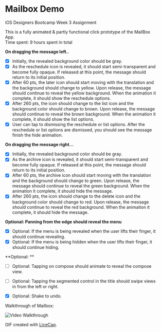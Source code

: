 # Mailbox Demo
iOS Designers Bootcamp Week 3 Assignment

This is a fully animated & partly functional click prototype of the MailBox App. <br/>
Time spent: 9 hours spent in total

**On dragging the message left..**  
  * [x] Initially, the revealed background color should be gray.
  * [x] As the reschedule icon is revealed, it should start semi-transparent and become fully opaque. If released at this point, the message should return to its initial position.
  * [x] After 60 pts, the later icon should start moving with the translation and the background should change to yellow.
Upon release, the message should continue to reveal the yellow background. When the animation it complete, it should show the reschedule options.
  * [x] After 260 pts, the icon should change to the list icon and the background color should change to brown.
Upon release, the message should continue to reveal the brown background. When the animation it complete, it should show the list options.
  * [x] User can tap to dismissing the reschedule or list options. After the reschedule or list options are dismissed, you should see the message finish the hide animation.

**On dragging the message right...** 
  * [x] Initially, the revealed background color should be gray.
  * [x] As the archive icon is revealed, it should start semi-transparent and become fully opaque. If released at this point, the message should return to its initial position.
  * [x] After 60 pts, the archive icon should start moving with the translation and the background should change to green.
Upon release, the message should continue to reveal the green background. When the animation it complete, it should hide the message.
  * [x] After 260 pts, the icon should change to the delete icon and the background color should change to red.
Upon release, the message should continue to reveal the red background. When the animation it complete, it should hide the message.
  
**Optional: Panning from the edge should reveal the menu**

  * [x] Optional: If the menu is being revealed when the user lifts their finger, it should continue revealing.
  * [x] Optional: If the menu is being hidden when the user lifts their finger, it should continue hiding.

**Optional: **
  * [ ] Optional: Tapping on compose should animate to reveal the compose view.
  * [ ] Optional: Tapping the segmented control in the title should swipe views in from the left or right.
  * [x] Optional: Shake to undo.
  


Walkthrough of Mailbox:

![Video Walkthrough](mailbox.gif)

GIF created with [LiceCap](http://www.cockos.com/licecap/).

